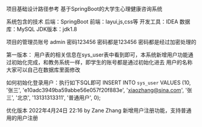 项目基础设计路径参考
基于SpringBoot的大学生心理健康咨询系统

系统包含的技术
后端：SpringBoot
前端：layui,js,css等
开发工具：IDEA
数据库：MySQL
JDK版本：jdk1.8


项目的管理员账号 admin 密码123456 
密码都是123456 密码都是经过加密处理的

第一版本：
用户表的相关信息在sys_user表中看到即可，本系统新增用户功能通过初始化完成，和教务系统一样，即学生的账号都是通过初始化进去
用户的名称大家可以自己在数据库里面修改

如何初始化登录用户：执行如下SQL即可
INSERT INTO `sys_user` VALUES (10, '张三', 'e10adc3949ba59abbe56e057f20f883e', 'xiaozhang@sina.com', '张三', '北京', '13131313311', '普通用户', 0);

优化版本
2022年4月24日 22:16 by Zane Zhang
新增用户注册功能，支持普通用的用户注册
